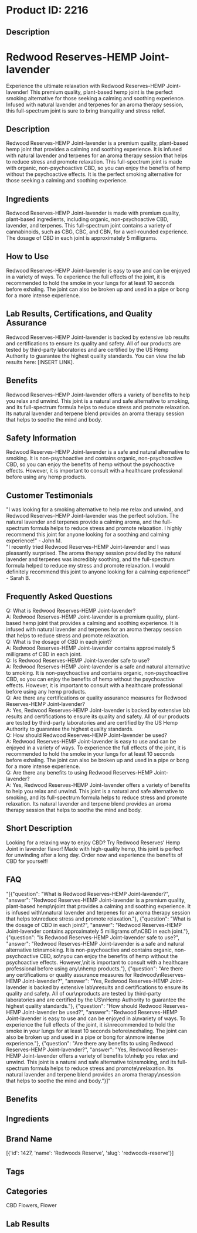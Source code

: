 # Product ID: 2216
## Description
<h1>Redwood Reserves-HEMP Joint-lavender</h1>
<p>Experience the ultimate relaxation with Redwood Reserves-HEMP Joint-lavender! This premium quality, plant-based hemp joint is the perfect smoking alternative for those seeking a calming and soothing experience. Infused with natural lavender and terpenes for an aroma therapy session, this full-spectrum joint is sure to bring tranquility and stress relief.</p>
<h2>Description</h2>
<p>Redwood Reserves-HEMP Joint-lavender is a premium quality, plant-based hemp joint that provides a calming and soothing experience. It is infused with natural lavender and terpenes for an aroma therapy session that helps to reduce stress and promote relaxation. This full-spectrum joint is made with organic, non-psychoactive CBD, so you can enjoy the benefits of hemp without the psychoactive effects. It is the perfect smoking alternative for those seeking a calming and soothing experience.</p>
<h2>Ingredients</h2>
<p>Redwood Reserves-HEMP Joint-lavender is made with premium quality, plant-based ingredients, including organic, non-psychoactive CBD, lavender, and terpenes. This full-spectrum joint contains a variety of cannabinoids, such as CBG, CBC, and CBN, for a well-rounded experience. The dosage of CBD in each joint is approximately 5 milligrams.</p>
<h2>How to Use</h2>
<p>Redwood Reserves-HEMP Joint-lavender is easy to use and can be enjoyed in a variety of ways. To experience the full effects of the joint, it is recommended to hold the smoke in your lungs for at least 10 seconds before exhaling. The joint can also be broken up and used in a pipe or bong for a more intense experience.</p>
<h2>Lab Results, Certifications, and Quality Assurance</h2>
<p>Redwood Reserves-HEMP Joint-lavender is backed by extensive lab results and certifications to ensure its quality and safety. All of our products are tested by third-party laboratories and are certified by the US Hemp Authority to guarantee the highest quality standards. You can view the lab results here: [INSERT LINK].</p>
<h2>Benefits</h2>
<p>Redwood Reserves-HEMP Joint-lavender offers a variety of benefits to help you relax and unwind. This joint is a natural and safe alternative to smoking, and its full-spectrum formula helps to reduce stress and promote relaxation. Its natural lavender and terpene blend provides an aroma therapy session that helps to soothe the mind and body.</p>
<h2>Safety Information</h2>
<p>Redwood Reserves-HEMP Joint-lavender is a safe and natural alternative to smoking. It is non-psychoactive and contains organic, non-psychoactive CBD, so you can enjoy the benefits of hemp without the psychoactive effects. However, it is important to consult with a healthcare professional before using any hemp products.</p>
<h2>Customer Testimonials</h2>
<p>"I was looking for a smoking alternative to help me relax and unwind, and Redwood Reserves-HEMP Joint-lavender was the perfect solution. The natural lavender and terpenes provide a calming aroma, and the full-spectrum formula helps to reduce stress and promote relaxation. I highly recommend this joint for anyone looking for a soothing and calming experience!" - John M.<br />
"I recently tried Redwood Reserves-HEMP Joint-lavender and I was pleasantly surprised. The aroma therapy session provided by the natural lavender and terpenes was incredibly soothing, and the full-spectrum formula helped to reduce my stress and promote relaxation. I would definitely recommend this joint to anyone looking for a calming experience!" - Sarah B.</p>
<h2>Frequently Asked Questions</h2>
<p>Q: What is Redwood Reserves-HEMP Joint-lavender?<br />
A: Redwood Reserves-HEMP Joint-lavender is a premium quality, plant-based hemp joint that provides a calming and soothing experience. It is infused with natural lavender and terpenes for an aroma therapy session that helps to reduce stress and promote relaxation.<br />
Q: What is the dosage of CBD in each joint?<br />
A: Redwood Reserves-HEMP Joint-lavender contains approximately 5 milligrams of CBD in each joint.<br />
Q: Is Redwood Reserves-HEMP Joint-lavender safe to use?<br />
A: Redwood Reserves-HEMP Joint-lavender is a safe and natural alternative to smoking. It is non-psychoactive and contains organic, non-psychoactive CBD, so you can enjoy the benefits of hemp without the psychoactive effects. However, it is important to consult with a healthcare professional before using any hemp products.<br />
Q: Are there any certifications or quality assurance measures for Redwood Reserves-HEMP Joint-lavender?<br />
A: Yes, Redwood Reserves-HEMP Joint-lavender is backed by extensive lab results and certifications to ensure its quality and safety. All of our products are tested by third-party laboratories and are certified by the US Hemp Authority to guarantee the highest quality standards.<br />
Q: How should Redwood Reserves-HEMP Joint-lavender be used?<br />
A: Redwood Reserves-HEMP Joint-lavender is easy to use and can be enjoyed in a variety of ways. To experience the full effects of the joint, it is recommended to hold the smoke in your lungs for at least 10 seconds before exhaling. The joint can also be broken up and used in a pipe or bong for a more intense experience.<br />
Q: Are there any benefits to using Redwood Reserves-HEMP Joint-lavender?<br />
A: Yes, Redwood Reserves-HEMP Joint-lavender offers a variety of benefits to help you relax and unwind. This joint is a natural and safe alternative to smoking, and its full-spectrum formula helps to reduce stress and promote relaxation. Its natural lavender and terpene blend provides an aroma therapy session that helps to soothe the mind and body.</p>

## Short Description
<p>Looking for a relaxing way to enjoy CBD? Try Redwood Reserves&#8217; Hemp Joint in lavender flavor! Made with high-quality hemp, this joint is perfect for unwinding after a long day. Order now and experience the benefits of CBD for yourself!</p>

## FAQ
"[{\"question\": \"What is Redwood Reserves-HEMP Joint-lavender?\", \"answer\": \"Redwood Reserves-HEMP Joint-lavender is a premium quality, plant-based hemp\\njoint that provides a calming and soothing experience. It is infused with\\nnatural lavender and terpenes for an aroma therapy session that helps to\\nreduce stress and promote relaxation.\"}, {\"question\": \"What is the dosage of CBD in each joint?\", \"answer\": \"Redwood Reserves-HEMP Joint-lavender contains approximately 5 milligrams of\\nCBD in each joint.\"}, {\"question\": \"Is Redwood Reserves-HEMP Joint-lavender safe to use?\", \"answer\": \"Redwood Reserves-HEMP Joint-lavender is a safe and natural alternative to\\nsmoking. It is non-psychoactive and contains organic, non-psychoactive CBD, so\\nyou can enjoy the benefits of hemp without the psychoactive effects. However,\\nit is important to consult with a healthcare professional before using any\\nhemp products.\"}, {\"question\": \"Are there any certifications or quality assurance measures for Redwood\\nReserves-HEMP Joint-lavender?\", \"answer\": \"Yes, Redwood Reserves-HEMP Joint-lavender is backed by extensive lab\\nresults and certifications to ensure its quality and safety. All of our\\nproducts are tested by third-party laboratories and are certified by the US\\nHemp Authority to guarantee the highest quality standards.\"}, {\"question\": \"How should Redwood Reserves-HEMP Joint-lavender be used?\", \"answer\": \"Redwood Reserves-HEMP Joint-lavender is easy to use and can be enjoyed in a\\nvariety of ways. To experience the full effects of the joint, it is\\nrecommended to hold the smoke in your lungs for at least 10 seconds before\\nexhaling. The joint can also be broken up and used in a pipe or bong for a\\nmore intense experience.\"}, {\"question\": \"Are there any benefits to using Redwood Reserves-HEMP Joint-lavender?\", \"answer\": \"Yes, Redwood Reserves-HEMP Joint-lavender offers a variety of benefits to\\nhelp you relax and unwind. This joint is a natural and safe alternative to\\nsmoking, and its full-spectrum formula helps to reduce stress and promote\\nrelaxation. Its natural lavender and terpene blend provides an aroma therapy\\nsession that helps to soothe the mind and body.\"}]"
## Benefits

## Ingredients

## Brand Name
[{'id': 1427, 'name': 'Redwoods Reserve', 'slug': 'redwoods-reserve'}]
## Tags

## Categories
CBD Flowers, Flower
## Lab Results

